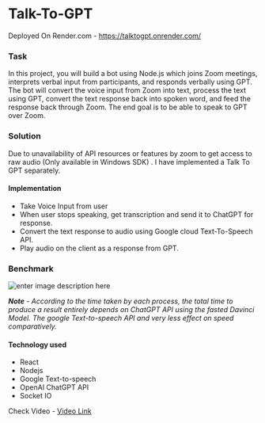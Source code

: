 # Talk-To-GPT

Deployed On Render.com - https://talktogpt.onrender.com/

### Task
In this project, you will build a bot using Node.js which joins Zoom meetings, interprets verbal input from participants, and responds verbally using GPT. The bot will convert the voice input from Zoom into text, process the text using GPT, convert the text response back into spoken word, and feed the response back through Zoom. The end goal is to be able to speak to GPT over Zoom.

### Solution
Due to unavailability of API resources or features by zoom to get access to raw audio (Only available in Windows SDK) . I have implemented a Talk To GPT separately.

#### Implementation
 - Take Voice Input from user
 - When user stops speaking, get transcription and send it to ChatGPT for response.
 - Convert the text response to audio using Google cloud Text-To-Speech API.
 - Play audio on the client as a response from GPT.

### Benchmark
![enter image description here](https://github.com/nakullondhe/talkTo-ChatGPT/blob/main/Benchmark.png?raw=true)

***Note** - According to the time taken by each process, the total time to produce a result entirely depends on ChatGPT API using the fasted Davinci Model. The google Text-to-speech API and very less effect on speed comparatively.*

#### Technology used 
 - React
 - Nodejs
 - Google Text-to-speech
 - OpenAI ChatGPT API
 - Socket IO

Check Video - [Video Link](https://youtu.be/7uDj3V9FM_0)
